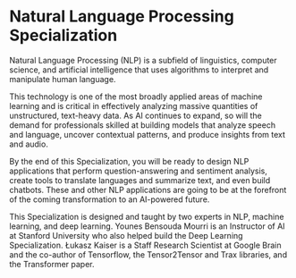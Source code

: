 # Natural Language Processing Specialization

Natural Language Processing (NLP) is a subfield of linguistics, computer science, and artificial intelligence that uses algorithms to interpret and manipulate human language. 

This technology is one of the most broadly applied areas of machine learning and is critical in effectively analyzing massive quantities of unstructured, text-heavy data. As AI continues to expand, so will the demand for professionals skilled at building models that analyze speech and language, uncover contextual patterns, and produce insights from text and audio.

By the end of this Specialization, you will be ready to design NLP applications that perform question-answering and sentiment analysis, create tools to translate languages and summarize text, and even build chatbots. These and other NLP applications are going to be at the forefront of the coming transformation to an AI-powered future.

This Specialization is designed and taught by two experts in NLP, machine learning, and deep learning. 
Younes Bensouda Mourri is an Instructor of AI at Stanford University who also helped build the Deep Learning Specialization. 
Łukasz Kaiser is a Staff Research Scientist at Google Brain and the co-author of Tensorflow, the Tensor2Tensor and Trax libraries, and the Transformer paper. 
